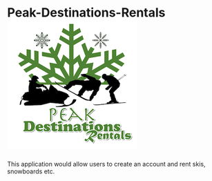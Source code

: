 # Peak-Destinations-Rentals                  ![GitHub Logo](/public/assets/images/gif/demo_icon.gif)               
This application would allow users to create an account and rent skis, snowboards etc. 

